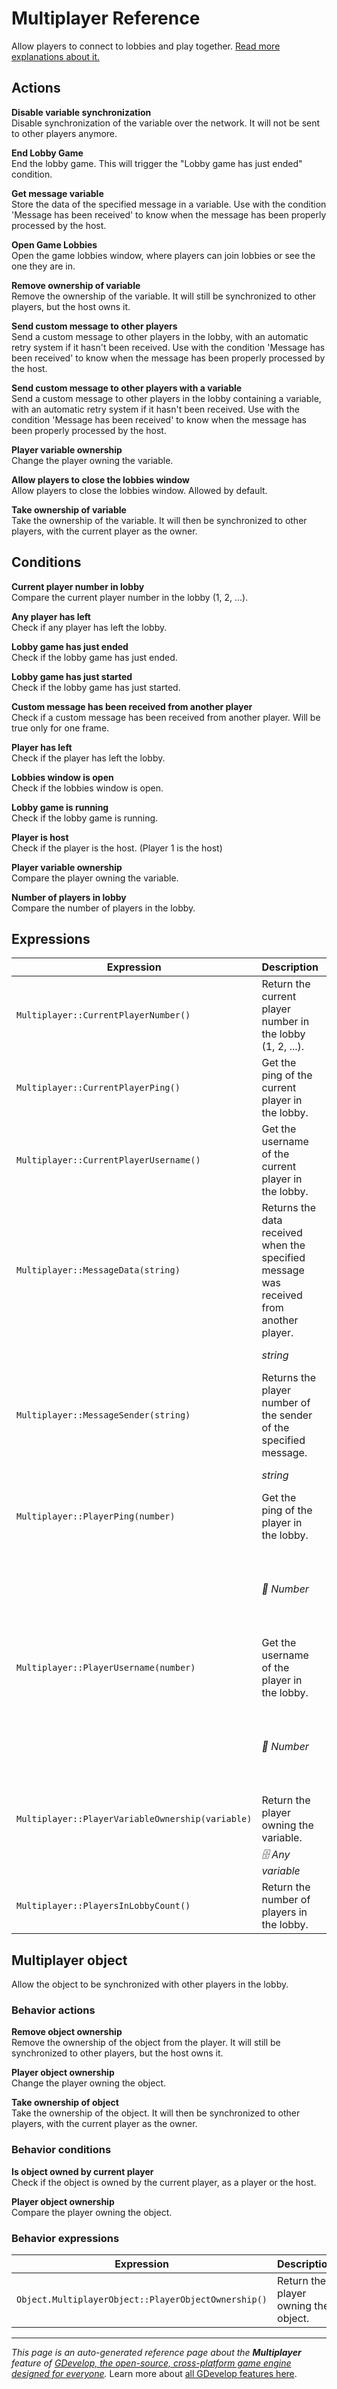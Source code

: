 # Multiplayer Reference

Allow players to connect to lobbies and play together. [Read more explanations about it.](/gdevelop5/all-features/multiplayer)

## Actions

**Disable variable synchronization**  
Disable synchronization of the variable over the network. It will not be sent to other players anymore.

**End Lobby Game**  
End the lobby game. This will trigger the "Lobby game has just ended" condition.

**Get message variable**  
Store the data of the specified message in a variable. Use with the condition 'Message has been received' to know when the message has been properly processed by the host.

**Open Game Lobbies**  
Open the game lobbies window, where players can join lobbies or see the one they are in.

**Remove ownership of variable**  
Remove the ownership of the variable. It will still be synchronized to other players, but the host owns it.

**Send custom message to other players**  
Send a custom message to other players in the lobby, with an automatic retry system if it hasn't been received. Use with the condition 'Message has been received' to know when the message has been properly processed by the host.

**Send custom message to other players with a variable**  
Send a custom message to other players in the lobby containing a variable, with an automatic retry system if it hasn't been received. Use with the condition 'Message has been received' to know when the message has been properly processed by the host.

**Player variable ownership**  
Change the player owning the variable.

**Allow players to close the lobbies window**  
Allow players to close the lobbies window. Allowed by default.

**Take ownership of variable**  
Take the ownership of the variable. It will then be synchronized to other players, with the current player as the owner.

## Conditions

**Current player number in lobby**  
Compare the current player number in the lobby (1, 2, ...).

**Any player has left**  
Check if any player has left the lobby.

**Lobby game has just ended**  
Check if the lobby game has just ended.

**Lobby game has just started**  
Check if the lobby game has just started.

**Custom message has been received from another player**  
Check if a custom message has been received from another player. Will be true only for one frame.

**Player has left**  
Check if the player has left the lobby.

**Lobbies window is open**  
Check if the lobbies window is open.

**Lobby game is running**  
Check if the lobby game is running.

**Player is host**  
Check if the player is the host. (Player 1 is the host)

**Player variable ownership**  
Compare the player owning the variable.

**Number of players in lobby**  
Compare the number of players in the lobby.

## Expressions

| Expression | Description |  |
|-----|-----|-----|
| `Multiplayer::CurrentPlayerNumber()` | Return the current player number in the lobby (1, 2, ...). ||
| `Multiplayer::CurrentPlayerPing()` | Get the ping of the current player in the lobby. ||
| `Multiplayer::CurrentPlayerUsername()` | Get the username of the current player in the lobby. ||
| `Multiplayer::MessageData(string)` | Returns the data received when the specified message was received from another player. ||
| | _string_ | Message name |
| `Multiplayer::MessageSender(string)` | Returns the player number of the sender of the specified message. ||
| | _string_ | Message name |
| `Multiplayer::PlayerPing(number)` | Get the ping of the player in the lobby. ||
| | _🔢 Number_ | The position of the player in the lobby (1, 2, ...) |
| `Multiplayer::PlayerUsername(number)` | Get the username of the player in the lobby. ||
| | _🔢 Number_ | The position of the player in the lobby (1, 2, ...) |
| `Multiplayer::PlayerVariableOwnership(variable)` | Return the player owning the variable. ||
| | _🗄️ Any variable_ | Variable |
| `Multiplayer::PlayersInLobbyCount()` | Return the number of players in the lobby. ||

## Multiplayer object 

Allow the object to be synchronized with other players in the lobby. 

### Behavior actions

**Remove object ownership**  
Remove the ownership of the object from the player. It will still be synchronized to other players, but the host owns it.

**Player object ownership**  
Change the player owning the object.

**Take ownership of object**  
Take the ownership of the object. It will then be synchronized to other players, with the current player as the owner.

### Behavior conditions

**Is object owned by current player**  
Check if the object is owned by the current player, as a player or the host.

**Player object ownership**  
Compare the player owning the object.

### Behavior expressions

| Expression | Description |  |
|-----|-----|-----|
| `Object.MultiplayerObject::PlayerObjectOwnership()` | Return the player owning the object. ||

---
*This page is an auto-generated reference page about the **Multiplayer** feature of [GDevelop, the open-source, cross-platform game engine designed for everyone](https://gdevelop.io/).* Learn more about [all GDevelop features here](/gdevelop5/all-features).